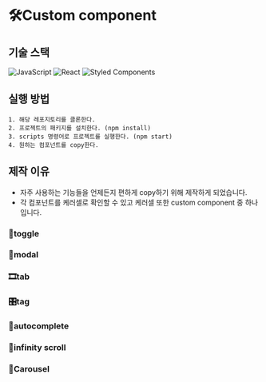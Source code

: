 # 🛠Custom component

## 기술 스택

![JavaScript](https://img.shields.io/badge/javascript-%23323330.svg?style=for-the-badge&logo=javascript&logoColor=%23F7DF1E)
![React](https://img.shields.io/badge/react-%2320232a.svg?style=for-the-badge&logo=react&logoColor=%2361DAFB)
![Styled Components](https://img.shields.io/badge/styled--components-DB7093?style=for-the-badge&logo=styled-components&logoColor=white)

## 실행 방법

```
1. 해당 레포지토리를 클론한다.
2. 프로젝트의 패키지를 설치한다. (npm install)
3. scripts 명령어로 프로젝트를 실행한다. (npm start)
4. 원하는 컴포넌트를 copy한다.
```
## 제작 이유

 - 자주 사용하는 기능들을 언제든지 편하게 copy하기 위해 제작하게 되었습니다.
 - 각 컴포넌트를 케러셀로 확인할 수 있고 케러셀 또한 custom component 중 하나입니다.


### 🚨toggle
### 🍞modal
### 🎞tab
### 🎛tag
### 📢autocomplete
### 🌌infinity scroll
### 🎨Carousel
